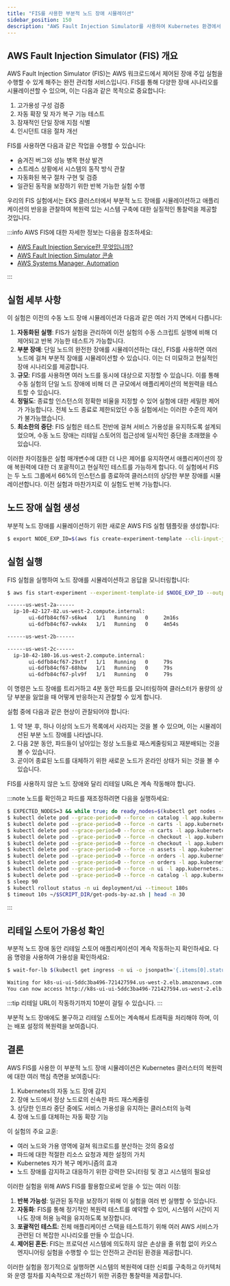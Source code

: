 ```yaml
---
title: "FIS를 사용한 부분적 노드 장애 시뮬레이션"
sidebar_position: 150
description: "AWS Fault Injection Simulator를 사용하여 Kubernetes 환경에서 부분적 노드 장애를 시뮬레이션하여 애플리케이션 복원력을 테스트합니다."
---
```


## AWS Fault Injection Simulator (FIS) 개요

AWS Fault Injection Simulator (FIS)는 AWS 워크로드에서 제어된 장애 주입 실험을 수행할 수 있게 해주는 완전 관리형 서비스입니다. FIS를 통해 다양한 장애 시나리오를 시뮬레이션할 수 있으며, 이는 다음과 같은 목적으로 중요합니다:

1. 고가용성 구성 검증
2. 자동 확장 및 자가 복구 기능 테스트
3. 잠재적인 단일 장애 지점 식별
4. 인시던트 대응 절차 개선

FIS를 사용하면 다음과 같은 작업을 수행할 수 있습니다:

- 숨겨진 버그와 성능 병목 현상 발견
- 스트레스 상황에서 시스템의 동작 방식 관찰
- 자동화된 복구 절차 구현 및 검증
- 일관된 동작을 보장하기 위한 반복 가능한 실험 수행

우리의 FIS 실험에서는 EKS 클러스터에서 부분적 노드 장애를 시뮬레이션하고 애플리케이션의 반응을 관찰하여 복원력 있는 시스템 구축에 대한 실질적인 통찰력을 제공할 것입니다.

:::info
AWS FIS에 대한 자세한 정보는 다음을 참조하세요:

- [AWS Fault Injection Service란 무엇입니까?](https://docs.aws.amazon.com/fis/latest/userguide/what-is.html)
- [AWS Fault Injection Simulator 콘솔](https://console.aws.amazon.com/fis/home)
- [AWS Systems Manager, Automation](https://console.aws.amazon.com/systems-manager/automation/executions)

:::

## 실험 세부 사항

이 실험은 이전의 수동 노드 장애 시뮬레이션과 다음과 같은 여러 가지 면에서 다릅니다:

1. **자동화된 실행**: FIS가 실험을 관리하여 이전 실험의 수동 스크립트 실행에 비해 더 제어되고 반복 가능한 테스트가 가능합니다.
2. **부분 장애**: 단일 노드의 완전한 장애를 시뮬레이션하는 대신, FIS를 사용하면 여러 노드에 걸쳐 부분적 장애를 시뮬레이션할 수 있습니다. 이는 더 미묘하고 현실적인 장애 시나리오를 제공합니다.
3. **규모**: FIS를 사용하면 여러 노드를 동시에 대상으로 지정할 수 있습니다. 이를 통해 수동 실험의 단일 노드 장애에 비해 더 큰 규모에서 애플리케이션의 복원력을 테스트할 수 있습니다.
4. **정밀도**: 종료할 인스턴스의 정확한 비율을 지정할 수 있어 실험에 대한 세밀한 제어가 가능합니다. 전체 노드 종료로 제한되었던 수동 실험에서는 이러한 수준의 제어가 불가능했습니다.
5. **최소한의 중단**: FIS 실험은 테스트 전반에 걸쳐 서비스 가용성을 유지하도록 설계되었으며, 수동 노드 장애는 리테일 스토어의 접근성에 일시적인 중단을 초래했을 수 있습니다.

이러한 차이점들은 실험 매개변수에 대한 더 나은 제어를 유지하면서 애플리케이션의 장애 복원력에 대한 더 포괄적이고 현실적인 테스트를 가능하게 합니다. 이 실험에서 FIS는 두 노드 그룹에서 66%의 인스턴스를 종료하여 클러스터의 상당한 부분 장애를 시뮬레이션합니다. 이전 실험과 마찬가지로 이 실험도 반복 가능합니다.

## 노드 장애 실험 생성

부분적 노드 장애를 시뮬레이션하기 위한 새로운 AWS FIS 실험 템플릿을 생성합니다:

```bash wait=30
$ export NODE_EXP_ID=$(aws fis create-experiment-template --cli-input-json '{"description":"NodeDeletion","targets":{"Nodegroups-Target-1":{"resourceType":"aws:eks:nodegroup","resourceTags":{"eksctl.cluster.k8s.io/v1alpha1/cluster-name":"eks-workshop"},"selectionMode":"COUNT(2)"}},"actions":{"nodedeletion":{"actionId":"aws:eks:terminate-nodegroup-instances","parameters":{"instanceTerminationPercentage":"66"},"targets":{"Nodegroups":"Nodegroups-Target-1"}}},"stopConditions":[{"source":"none"}],"roleArn":"'$FIS_ROLE_ARN'","tags":{"ExperimentSuffix": "'$RANDOM_SUFFIX'"}}' --output json | jq -r '.experimentTemplate.id')
```

## 실험 실행

FIS 실험을 실행하여 노드 장애를 시뮬레이션하고 응답을 모니터링합니다:

```bash timeout=300
$ aws fis start-experiment --experiment-template-id $NODE_EXP_ID --output json && timeout --preserve-status 240s ~/$SCRIPT_DIR/get-pods-by-az.sh

------us-west-2a------
  ip-10-42-127-82.us-west-2.compute.internal:
       ui-6dfb84cf67-s6kw4   1/1   Running   0     2m16s
       ui-6dfb84cf67-vwk4x   1/1   Running   0     4m54s

------us-west-2b------

------us-west-2c------
  ip-10-42-180-16.us-west-2.compute.internal:
       ui-6dfb84cf67-29xtf   1/1   Running   0     79s
       ui-6dfb84cf67-68hbw   1/1   Running   0     79s
       ui-6dfb84cf67-plv9f   1/1   Running   0     79s

```

이 명령은 노드 장애를 트리거하고 4분 동안 파드를 모니터링하여 클러스터가 용량의 상당 부분을 잃었을 때 어떻게 반응하는지 관찰할 수 있게 합니다.

실험 중에 다음과 같은 현상이 관찰되어야 합니다:

1. 약 1분 후, 하나 이상의 노드가 목록에서 사라지는 것을 볼 수 있으며, 이는 시뮬레이션된 부분 노드 장애를 나타냅니다.
2. 다음 2분 동안, 파드들이 남아있는 정상 노드들로 재스케줄링되고 재분배되는 것을 볼 수 있습니다.
3. 곧이어 종료된 노드를 대체하기 위한 새로운 노드가 온라인 상태가 되는 것을 볼 수 있습니다.

FIS를 사용하지 않은 노드 장애와 달리 리테일 URL은 계속 작동해야 합니다.

:::note
노드를 확인하고 파드를 재조정하려면 다음을 실행하세요:

```bash timeout=900 wait=30
$ EXPECTED_NODES=3 && while true; do ready_nodes=$(kubectl get nodes --no-headers | grep " Ready" | wc -l); if [ "$ready_nodes" -eq "$EXPECTED_NODES" ]; then echo "All $EXPECTED_NODES expected nodes are ready."; echo "Listing the ready nodes:"; kubectl get nodes | grep " Ready"; break; else echo "Waiting for all $EXPECTED_NODES nodes to be ready... (Currently $ready_nodes are ready)"; sleep 10; fi; done
$ kubectl delete pod --grace-period=0 --force -n catalog -l app.kubernetes.io/component=mysql
$ kubectl delete pod --grace-period=0 --force -n carts -l app.kubernetes.io/component=service
$ kubectl delete pod --grace-period=0 --force -n carts -l app.kubernetes.io/component=dynamodb
$ kubectl delete pod --grace-period=0 --force -n checkout -l app.kubernetes.io/component=service
$ kubectl delete pod --grace-period=0 --force -n checkout -l app.kubernetes.io/component=redis
$ kubectl delete pod --grace-period=0 --force -n assets -l app.kubernetes.io/component=service
$ kubectl delete pod --grace-period=0 --force -n orders -l app.kubernetes.io/component=service
$ kubectl delete pod --grace-period=0 --force -n orders -l app.kubernetes.io/component=mysql
$ kubectl delete pod --grace-period=0 --force -n ui -l app.kubernetes.io/component=service
$ kubectl delete pod --grace-period=0 --force -n catalog -l app.kubernetes.io/component=service
$ sleep 90
$ kubectl rollout status -n ui deployment/ui --timeout 180s
$ timeout 10s ~/$SCRIPT_DIR/get-pods-by-az.sh | head -n 30
```

:::

## 리테일 스토어 가용성 확인

부분적 노드 장애 동안 리테일 스토어 애플리케이션이 계속 작동하는지 확인하세요. 다음 명령을 사용하여 가용성을 확인하세요:

```bash timeout=900
$ wait-for-lb $(kubectl get ingress -n ui -o jsonpath='{.items[0].status.loadBalancer.ingress[0].hostname}')

Waiting for k8s-ui-ui-5ddc3ba496-721427594.us-west-2.elb.amazonaws.com...
You can now access http://k8s-ui-ui-5ddc3ba496-721427594.us-west-2.elb.amazonaws.com
```

:::tip
리테일 URL이 작동하기까지 10분이 걸릴 수 있습니다.
:::

부분적 노드 장애에도 불구하고 리테일 스토어는 계속해서 트래픽을 처리해야 하며, 이는 배포 설정의 복원력을 보여줍니다.

## 결론

AWS FIS를 사용한 이 부분적 노드 장애 시뮬레이션은 Kubernetes 클러스터의 복원력에 대한 여러 핵심 측면을 보여줍니다:

1. Kubernetes의 자동 노드 장애 감지
2. 장애 노드에서 정상 노드로의 신속한 파드 재스케줄링
3. 상당한 인프라 중단 중에도 서비스 가용성을 유지하는 클러스터의 능력
4. 장애 노드를 대체하는 자동 확장 기능

이 실험의 주요 교훈:

- 여러 노드와 가용 영역에 걸쳐 워크로드를 분산하는 것의 중요성
- 파드에 대한 적절한 리소스 요청과 제한 설정의 가치
- Kubernetes 자가 복구 메커니즘의 효과
- 노드 장애를 감지하고 대응하기 위한 강력한 모니터링 및 경고 시스템의 필요성

이러한 실험을 위해 AWS FIS를 활용함으로써 얻을 수 있는 여러 이점:

1. **반복 가능성**: 일관된 동작을 보장하기 위해 이 실험을 여러 번 실행할 수 있습니다.
2. **자동화**: FIS를 통해 정기적인 복원력 테스트를 예약할 수 있어, 시스템이 시간이 지나도 장애 허용 능력을 유지하도록 보장합니다.
3. **포괄적인 테스트**: 전체 애플리케이션 스택을 테스트하기 위해 여러 AWS 서비스가 관련된 더 복잡한 시나리오를 만들 수 있습니다.
4. **제어된 혼돈**: FIS는 프로덕션 시스템에 의도하지 않은 손상을 줄 위험 없이 카오스 엔지니어링 실험을 수행할 수 있는 안전하고 관리된 환경을 제공합니다.

이러한 실험을 정기적으로 실행하면 시스템의 복원력에 대한 신뢰를 구축하고 아키텍처와 운영 절차를 지속적으로 개선하기 위한 귀중한 통찰력을 제공합니다.